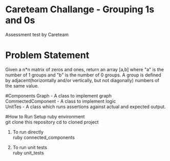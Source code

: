 # Careteam Challange - Grouping 1s and 0s
Assessment test by Careteam

# Problem Statement
Given a n*n matrix of zeros and ones, return an array [a,b] where "a" is the number of 1 groups and "b" is the number of 0 groups.
A group is defined by adjacent(horizontally and/or vertically, but not diagonally) numbers of the same value.


#Components
Graph - A class to implement graph\
CommectedComponent - A class to implement logic\
UnitTes - A class which runs assertions against actual and expected output.

#How to Run
Setup ruby environment\
git clone this repository
cd to cloned project

1. To run directly\
   ruby connected_components 
   
2. To run unit tests\
   ruby unit_tests   